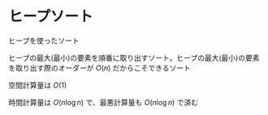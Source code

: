 # ヒープソート

ヒープを使ったソート

ヒープの最大(最小)の要素を順番に取り出すソート。ヒープの最大(最小)の要素を取り出す際のオーダーが $O\left(n\right)$ だからこそできるソート

空間計算量は $O\left(1\right)$

時間計算量は $O\left(n \log n\right)$ で、最悪計算量も $O\left(n \log n\right)$ で済む

